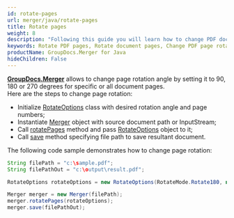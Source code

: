 ```yaml
---
id: rotate-pages
url: merger/java/rotate-pages
title: Rotate pages
weight: 8
description: "Following this guide you will learn how to change PDF document page rotation angle using GroupDocs.Merger for Java API."
keywords: Rotate PDF pages, Rotate document pages, Change PDF page rotation angle
productName: GroupDocs.Merger for Java
hideChildren: False
---
```

[**GroupDocs.Merger**](https://products.groupdocs.com/merger/java) allows to change page rotation angle by setting it to 90, 180 or 270 degrees for specific or all document pages.  
Here are the steps to change page rotation:

*   Initialize [RotateOptions](https://reference.groupdocs.com/java/merger/com.groupdocs.merger.domain.options/RotateOptions) class with desired rotation angle and page numbers;
*   Instantiate [Merger](https://reference.groupdocs.com/java/merger/com.groupdocs.merger/Merger) object with source document path or InputStream;
*   Call [rotatePages](https://reference.groupdocs.com/java/merger/com.groupdocs.merger/Merger#rotatePages(com.groupdocs.merger.domain.options.interfaces.IRotateOptions)) method and pass [RotateOptions](https://reference.groupdocs.com/java/merger/com.groupdocs.merger.domain.options/RotateOptions) object to it;
*   Call [save](https://reference.groupdocs.com/java/merger/com.groupdocs.merger/Merger#save(java.lang.String)) method specifying file path to save resultant document.

The following code sample demonstrates how to change page rotation:

```java
String filePath = "c:\sample.pdf";
String filePathOut = "c:\output\result.pdf";

RotateOptions rotateOptions = new RotateOptions(RotateMode.Rotate180, new int[] { 2, 3 });

Merger merger = new Merger(filePath);
merger.rotatePages(rotateOptions);
merger.save(filePathOut);
```
